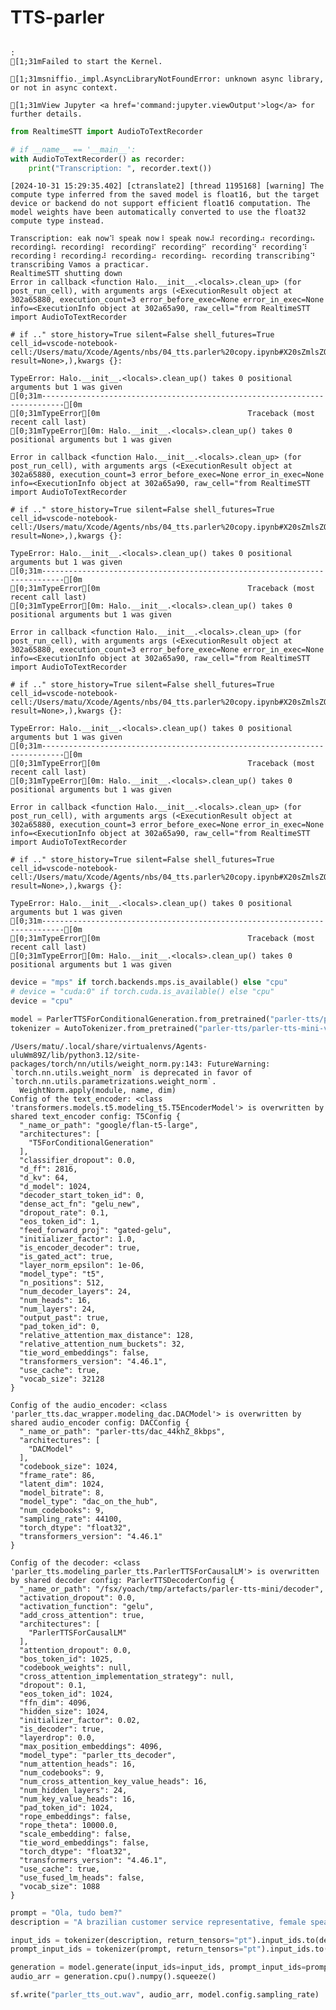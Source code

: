 # TTS-parler


<!-- WARNING: THIS FILE WAS AUTOGENERATED! DO NOT EDIT! -->

``` python
```

    : 
    [1;31mFailed to start the Kernel. 

    [1;31msniffio._impl.AsyncLibraryNotFoundError: unknown async library, or not in async context. 

    [1;31mView Jupyter <a href='command:jupyter.viewOutput'>log</a> for further details.

``` python
from RealtimeSTT import AudioToTextRecorder

# if __name__ == '__main__':
with AudioToTextRecorder() as recorder:
    print("Transcription: ", recorder.text())
```

    [2024-10-31 15:29:35.402] [ctranslate2] [thread 1195168] [warning] The compute type inferred from the saved model is float16, but the target device or backend do not support efficient float16 computation. The model weights have been automatically converted to use the float32 compute type instead.

    Transcription: eak now⠹ speak now⠸ speak now⠼ recording⠴ recording⠦ recording⠧ recording⠇ recording⠏ recording⠋ recording⠙ recording⠹ recording⠸ recording⠼ recording⠴ recording⠦ recording transcribing⠙ transcribing Vamos a practicar.
    RealtimeSTT shutting down
    Error in callback <function Halo.__init__.<locals>.clean_up> (for post_run_cell), with arguments args (<ExecutionResult object at 302a65880, execution_count=3 error_before_exec=None error_in_exec=None info=<ExecutionInfo object at 302a65a90, raw_cell="from RealtimeSTT import AudioToTextRecorder

    # if .." store_history=True silent=False shell_futures=True cell_id=vscode-notebook-cell:/Users/matu/Xcode/Agents/nbs/04_tts.parler%20copy.ipynb#X20sZmlsZQ%3D%3D> result=None>,),kwargs {}:

    TypeError: Halo.__init__.<locals>.clean_up() takes 0 positional arguments but 1 was given
    [0;31m---------------------------------------------------------------------------[0m
    [0;31mTypeError[0m                                 Traceback (most recent call last)
    [0;31mTypeError[0m: Halo.__init__.<locals>.clean_up() takes 0 positional arguments but 1 was given

    Error in callback <function Halo.__init__.<locals>.clean_up> (for post_run_cell), with arguments args (<ExecutionResult object at 302a65880, execution_count=3 error_before_exec=None error_in_exec=None info=<ExecutionInfo object at 302a65a90, raw_cell="from RealtimeSTT import AudioToTextRecorder

    # if .." store_history=True silent=False shell_futures=True cell_id=vscode-notebook-cell:/Users/matu/Xcode/Agents/nbs/04_tts.parler%20copy.ipynb#X20sZmlsZQ%3D%3D> result=None>,),kwargs {}:

    TypeError: Halo.__init__.<locals>.clean_up() takes 0 positional arguments but 1 was given
    [0;31m---------------------------------------------------------------------------[0m
    [0;31mTypeError[0m                                 Traceback (most recent call last)
    [0;31mTypeError[0m: Halo.__init__.<locals>.clean_up() takes 0 positional arguments but 1 was given

    Error in callback <function Halo.__init__.<locals>.clean_up> (for post_run_cell), with arguments args (<ExecutionResult object at 302a65880, execution_count=3 error_before_exec=None error_in_exec=None info=<ExecutionInfo object at 302a65a90, raw_cell="from RealtimeSTT import AudioToTextRecorder

    # if .." store_history=True silent=False shell_futures=True cell_id=vscode-notebook-cell:/Users/matu/Xcode/Agents/nbs/04_tts.parler%20copy.ipynb#X20sZmlsZQ%3D%3D> result=None>,),kwargs {}:

    TypeError: Halo.__init__.<locals>.clean_up() takes 0 positional arguments but 1 was given
    [0;31m---------------------------------------------------------------------------[0m
    [0;31mTypeError[0m                                 Traceback (most recent call last)
    [0;31mTypeError[0m: Halo.__init__.<locals>.clean_up() takes 0 positional arguments but 1 was given

    Error in callback <function Halo.__init__.<locals>.clean_up> (for post_run_cell), with arguments args (<ExecutionResult object at 302a65880, execution_count=3 error_before_exec=None error_in_exec=None info=<ExecutionInfo object at 302a65a90, raw_cell="from RealtimeSTT import AudioToTextRecorder

    # if .." store_history=True silent=False shell_futures=True cell_id=vscode-notebook-cell:/Users/matu/Xcode/Agents/nbs/04_tts.parler%20copy.ipynb#X20sZmlsZQ%3D%3D> result=None>,),kwargs {}:

    TypeError: Halo.__init__.<locals>.clean_up() takes 0 positional arguments but 1 was given
    [0;31m---------------------------------------------------------------------------[0m
    [0;31mTypeError[0m                                 Traceback (most recent call last)
    [0;31mTypeError[0m: Halo.__init__.<locals>.clean_up() takes 0 positional arguments but 1 was given

``` python
device = "mps" if torch.backends.mps.is_available() else "cpu"
# device = "cuda:0" if torch.cuda.is_available() else "cpu"
device = "cpu"
```

``` python
model = ParlerTTSForConditionalGeneration.from_pretrained("parler-tts/parler-tts-mini-v1").to(device)
tokenizer = AutoTokenizer.from_pretrained("parler-tts/parler-tts-mini-v1")
```

    /Users/matu/.local/share/virtualenvs/Agents-uluWm89Z/lib/python3.12/site-packages/torch/nn/utils/weight_norm.py:143: FutureWarning: `torch.nn.utils.weight_norm` is deprecated in favor of `torch.nn.utils.parametrizations.weight_norm`.
      WeightNorm.apply(module, name, dim)
    Config of the text_encoder: <class 'transformers.models.t5.modeling_t5.T5EncoderModel'> is overwritten by shared text_encoder config: T5Config {
      "_name_or_path": "google/flan-t5-large",
      "architectures": [
        "T5ForConditionalGeneration"
      ],
      "classifier_dropout": 0.0,
      "d_ff": 2816,
      "d_kv": 64,
      "d_model": 1024,
      "decoder_start_token_id": 0,
      "dense_act_fn": "gelu_new",
      "dropout_rate": 0.1,
      "eos_token_id": 1,
      "feed_forward_proj": "gated-gelu",
      "initializer_factor": 1.0,
      "is_encoder_decoder": true,
      "is_gated_act": true,
      "layer_norm_epsilon": 1e-06,
      "model_type": "t5",
      "n_positions": 512,
      "num_decoder_layers": 24,
      "num_heads": 16,
      "num_layers": 24,
      "output_past": true,
      "pad_token_id": 0,
      "relative_attention_max_distance": 128,
      "relative_attention_num_buckets": 32,
      "tie_word_embeddings": false,
      "transformers_version": "4.46.1",
      "use_cache": true,
      "vocab_size": 32128
    }

    Config of the audio_encoder: <class 'parler_tts.dac_wrapper.modeling_dac.DACModel'> is overwritten by shared audio_encoder config: DACConfig {
      "_name_or_path": "parler-tts/dac_44khZ_8kbps",
      "architectures": [
        "DACModel"
      ],
      "codebook_size": 1024,
      "frame_rate": 86,
      "latent_dim": 1024,
      "model_bitrate": 8,
      "model_type": "dac_on_the_hub",
      "num_codebooks": 9,
      "sampling_rate": 44100,
      "torch_dtype": "float32",
      "transformers_version": "4.46.1"
    }

    Config of the decoder: <class 'parler_tts.modeling_parler_tts.ParlerTTSForCausalLM'> is overwritten by shared decoder config: ParlerTTSDecoderConfig {
      "_name_or_path": "/fsx/yoach/tmp/artefacts/parler-tts-mini/decoder",
      "activation_dropout": 0.0,
      "activation_function": "gelu",
      "add_cross_attention": true,
      "architectures": [
        "ParlerTTSForCausalLM"
      ],
      "attention_dropout": 0.0,
      "bos_token_id": 1025,
      "codebook_weights": null,
      "cross_attention_implementation_strategy": null,
      "dropout": 0.1,
      "eos_token_id": 1024,
      "ffn_dim": 4096,
      "hidden_size": 1024,
      "initializer_factor": 0.02,
      "is_decoder": true,
      "layerdrop": 0.0,
      "max_position_embeddings": 4096,
      "model_type": "parler_tts_decoder",
      "num_attention_heads": 16,
      "num_codebooks": 9,
      "num_cross_attention_key_value_heads": 16,
      "num_hidden_layers": 24,
      "num_key_value_heads": 16,
      "pad_token_id": 1024,
      "rope_embeddings": false,
      "rope_theta": 10000.0,
      "scale_embedding": false,
      "tie_word_embeddings": false,
      "torch_dtype": "float32",
      "transformers_version": "4.46.1",
      "use_cache": true,
      "use_fused_lm_heads": false,
      "vocab_size": 1088
    }

``` python
prompt = "Ola, tudo bem?"
description = "A brazilian customer service representative, female speaker. The voice is slightly expressive and animated, with a moderate speed and pitch. The recording is of very high quality and in portuguese, with the speaker's voice sounding clear and very close up."
```

``` python
input_ids = tokenizer(description, return_tensors="pt").input_ids.to(device)
prompt_input_ids = tokenizer(prompt, return_tensors="pt").input_ids.to(device)
```

``` python
generation = model.generate(input_ids=input_ids, prompt_input_ids=prompt_input_ids)
audio_arr = generation.cpu().numpy().squeeze()
```

``` python
sf.write("parler_tts_out.wav", audio_arr, model.config.sampling_rate)
```
